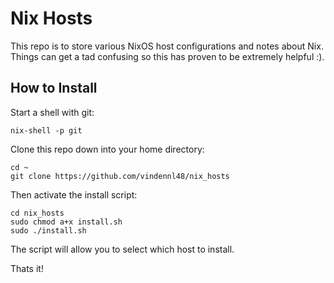 # Nix Hosts

This repo is to store various NixOS host configurations and notes about Nix.
Things can get a tad confusing so this has proven to be extremely helpful :).

## How to Install

Start a shell with git:

```
nix-shell -p git
```

Clone this repo down into your home directory:

```
cd ~
git clone https://github.com/vindennl48/nix_hosts
```

Then activate the install script:

```
cd nix_hosts
sudo chmod a+x install.sh
sudo ./install.sh
```

The script will allow you to select which host to install.

Thats it!
